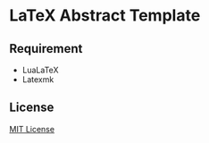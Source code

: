 # LaTeX Abstract Template

## Requirement

- LuaLaTeX
- Latexmk

## License

[MIT License](LICENSE)
